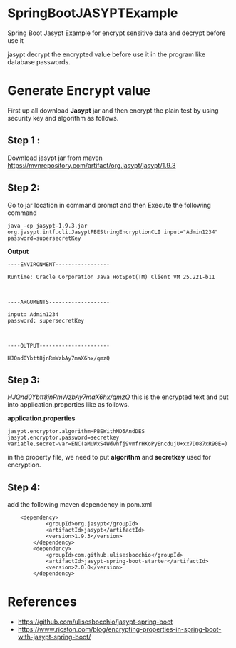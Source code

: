 # SpringBootJASYPTExample
Spring Boot Jasypt Example for encrypt sensitive data and decrypt before use it

jasypt decrypt the encrypted value before use it in the program like database passwords.

# Generate Encrypt value
First up all download **Jasypt** jar and then encrypt the plain test by using security key and algorithm as follows.

## Step 1 :
Download jasypt jar from maven https://mvnrepository.com/artifact/org.jasypt/jasypt/1.9.3

## Step 2:
Go to jar location in command prompt and then Execute the following command
~~~
java -cp jasypt-1.9.3.jar org.jasypt.intf.cli.JasyptPBEStringEncryptionCLI input="Admin1234" password=supersecretKey
~~~
**Output**

~~~
----ENVIRONMENT-----------------

Runtime: Oracle Corporation Java HotSpot(TM) Client VM 25.221-b11



----ARGUMENTS-------------------

input: Admin1234
password: supersecretKey



----OUTPUT----------------------

HJQnd0Ybtt8jnRmWzbAy7maX6hx/qmzQ
~~~

## Step 3:
_HJQnd0Ybtt8jnRmWzbAy7maX6hx/qmzQ_    this is the encrypted text and put into application.properties like as follows.

**application.properties**
~~~
jasypt.encryptor.algorithm=PBEWithMD5AndDES
jasypt.encryptor.password=secretkey
variable.secret-var=ENC(aMuWxS4Wdvhfj9vmfrHKoPyEncdujU+xx7DO87xR90E=)
~~~
in the property file, we need to put **algorithm** and **secretkey** used for encryption.

## Step 4:

add the following maven dependency in pom.xml

~~~
    <dependency>
			<groupId>org.jasypt</groupId>
			<artifactId>jasypt</artifactId>
			<version>1.9.3</version>
		</dependency>
		<dependency>
			<groupId>com.github.ulisesbocchio</groupId>
			<artifactId>jasypt-spring-boot-starter</artifactId>
			<version>2.0.0</version>
		</dependency>
~~~

# References

* https://github.com/ulisesbocchio/jasypt-spring-boot
* https://www.ricston.com/blog/encrypting-properties-in-spring-boot-with-jasypt-spring-boot/
